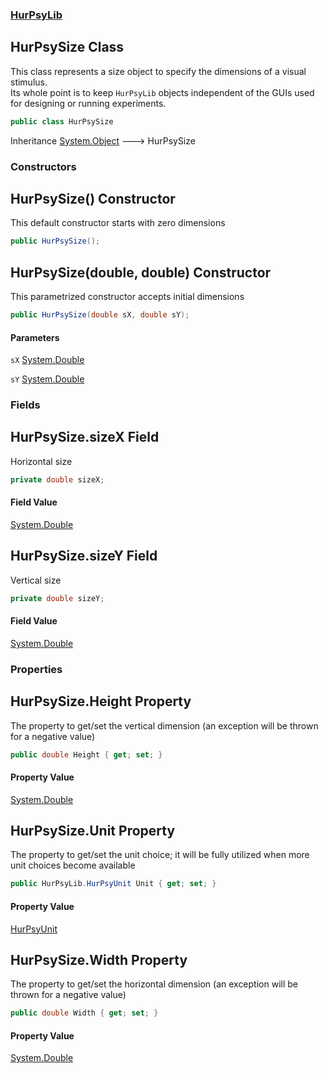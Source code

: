 ### [HurPsyLib](HurPsyLib.md 'HurPsyLib')

## HurPsySize Class

This class represents a size object to specify the dimensions of a visual stimulus.  
Its whole point is to keep `HurPsyLib` objects independent of the GUIs used for designing or running experiments.

```csharp
public class HurPsySize
```

Inheritance [System.Object](https://docs.microsoft.com/en-us/dotnet/api/System.Object 'System.Object') &#129106; HurPsySize
### Constructors

<a name='HurPsyLib.HurPsySize.HurPsySize()'></a>

## HurPsySize() Constructor

This default constructor starts with zero dimensions

```csharp
public HurPsySize();
```

<a name='HurPsyLib.HurPsySize.HurPsySize(double,double)'></a>

## HurPsySize(double, double) Constructor

This parametrized constructor accepts initial dimensions

```csharp
public HurPsySize(double sX, double sY);
```
#### Parameters

<a name='HurPsyLib.HurPsySize.HurPsySize(double,double).sX'></a>

`sX` [System.Double](https://docs.microsoft.com/en-us/dotnet/api/System.Double 'System.Double')

<a name='HurPsyLib.HurPsySize.HurPsySize(double,double).sY'></a>

`sY` [System.Double](https://docs.microsoft.com/en-us/dotnet/api/System.Double 'System.Double')
### Fields

<a name='HurPsyLib.HurPsySize.sizeX'></a>

## HurPsySize.sizeX Field

Horizontal size

```csharp
private double sizeX;
```

#### Field Value
[System.Double](https://docs.microsoft.com/en-us/dotnet/api/System.Double 'System.Double')

<a name='HurPsyLib.HurPsySize.sizeY'></a>

## HurPsySize.sizeY Field

Vertical size

```csharp
private double sizeY;
```

#### Field Value
[System.Double](https://docs.microsoft.com/en-us/dotnet/api/System.Double 'System.Double')
### Properties

<a name='HurPsyLib.HurPsySize.Height'></a>

## HurPsySize.Height Property

The property to get/set the vertical dimension (an exception will be thrown for a negative value)

```csharp
public double Height { get; set; }
```

#### Property Value
[System.Double](https://docs.microsoft.com/en-us/dotnet/api/System.Double 'System.Double')

<a name='HurPsyLib.HurPsySize.Unit'></a>

## HurPsySize.Unit Property

The property to get/set the unit choice; it will be fully utilized when more unit choices become available

```csharp
public HurPsyLib.HurPsyUnit Unit { get; set; }
```

#### Property Value
[HurPsyUnit](HurPsyLib.HurPsyUnit.md 'HurPsyLib.HurPsyUnit')

<a name='HurPsyLib.HurPsySize.Width'></a>

## HurPsySize.Width Property

The property to get/set the horizontal dimension (an exception will be thrown for a negative value)

```csharp
public double Width { get; set; }
```

#### Property Value
[System.Double](https://docs.microsoft.com/en-us/dotnet/api/System.Double 'System.Double')